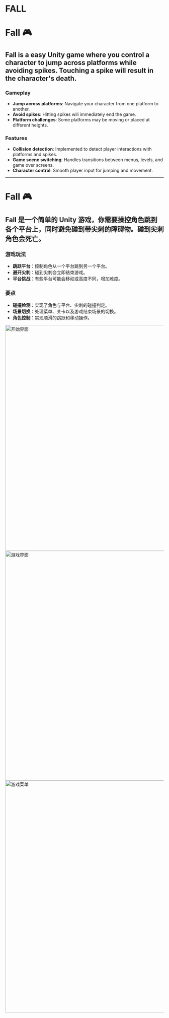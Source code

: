 # FALL

# Fall 🎮

## **Fall** is a easy Unity game where you control a character to jump across platforms while avoiding spikes. Touching a spike will result in the character's death.  

### Gameplay
- **Jump across platforms**: Navigate your character from one platform to another.  
- **Avoid spikes**: Hitting spikes will immediately end the game.  
- **Platform challenges**: Some platforms may be moving or placed at different heights.  

### Features
- **Collision detection**: Implemented to detect player interactions with platforms and spikes.  
- **Game scene switching**: Handles transitions between menus, levels, and game over screens.  
- **Character control**: Smooth player input for jumping and movement.  

---

# Fall 🎮

## **Fall** 是一个简单的 Unity 游戏，你需要操控角色跳到各个平台上，同时避免碰到带尖刺的障碍物。碰到尖刺角色会死亡。  

### 游戏玩法
- **跳跃平台**：控制角色从一个平台跳到另一个平台。  
- **避开尖刺**：碰到尖刺会立即结束游戏。  
- **平台挑战**：有些平台可能会移动或高度不同，增加难度。  

### 要点
- **碰撞检测**：实现了角色与平台、尖刺的碰撞判定。  
- **场景切换**：处理菜单、关卡以及游戏结束场景的切换。  
- **角色控制**：实现顺滑的跳跃和移动操作。  

<img width="1044" height="717" alt="开始界面" src="https://github.com/user-attachments/assets/b0a2544b-c57d-45b1-bd89-f7683bfbd5a9" />
<img width="1297" height="729" alt="游戏界面" src="https://github.com/user-attachments/assets/44aec8be-cd58-4a06-8fe2-0f183b5ed4ca" />
<img width="1299" height="738" alt="游戏菜单" src="https://github.com/user-attachments/assets/c5660197-13e5-4e73-94a2-08c257fe0d11" />

